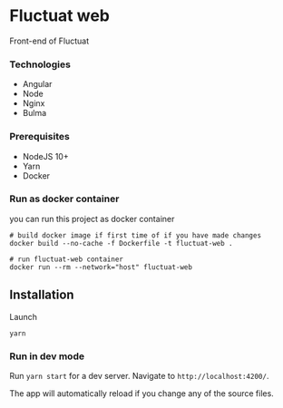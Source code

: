 # Fluctuat web

Front-end of Fluctuat

### Technologies

 - Angular
 - Node
 - Nginx
 - Bulma

### Prerequisites

 - NodeJS 10+
 - Yarn
 - Docker

### Run as docker container

you can run this project as docker container

    # build docker image if first time of if you have made changes
    docker build --no-cache -f Dockerfile -t fluctuat-web .

    # run fluctuat-web container
    docker run --rm --network="host" fluctuat-web

## Installation

Launch

    yarn

### Run in dev mode

Run `yarn start` for a dev server. Navigate to `http://localhost:4200/`.

The app will automatically reload if you change any of the source files.
